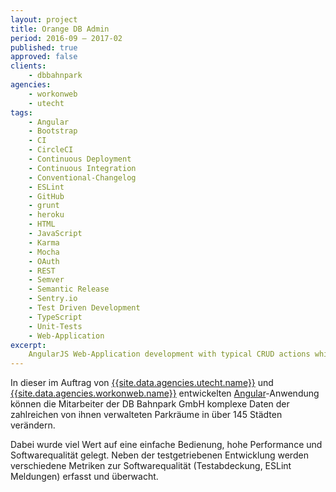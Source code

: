 ```yaml
---
layout: project
title: Orange DB Admin
period: 2016-09 – 2017-02
published: true
approved: false
clients:
    - dbbahnpark
agencies:
    - workonweb
    - utecht
tags:
    - Angular
    - Bootstrap
    - CI
    - CircleCI
    - Continuous Deployment
    - Continuous Integration
    - Conventional-Changelog
    - ESLint
    - GitHub
    - grunt
    - heroku
    - HTML
    - JavaScript
    - Karma
    - Mocha
    - OAuth
    - REST
    - Semver
    - Semantic Release
    - Sentry.io
    - Test Driven Development
    - TypeScript
    - Unit-Tests
    - Web-Application
excerpt:
    AngularJS Web-Application development with typical CRUD actions which consumes a REST-Service and authenticates with OAuth2. Used by Continuous Deployment, Test Driven Development.
---
```

In dieser im Auftrag von  [{{site.data.agencies.utecht.name}}]({{site.data.agencies.utecht.url}}) und [{{site.data.agencies.workonweb.name}}]({{site.data.agencies.workonweb.url}}) entwickelten [Angular](https://angularjs.org/)-Anwendung können die Mitarbeiter der DB Bahnpark GmbH komplexe Daten der zahlreichen von ihnen verwalteten Parkräume in über 145 Städten verändern.

Dabei wurde viel Wert auf eine einfache Bedienung, hohe Performance und Softwarequalität gelegt. Neben der testgetriebenen Entwicklung werden verschiedene Metriken zur Softwarequalität (Testabdeckung, ESLint Meldungen) erfasst und überwacht.
